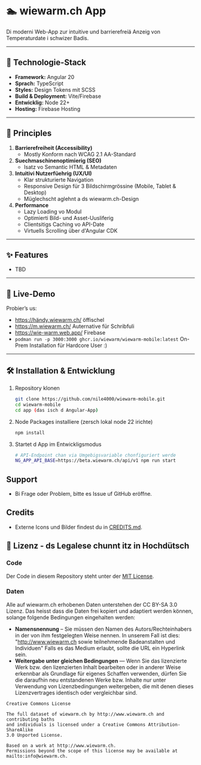 # 🏊 wiewarm.ch App

Di moderni Web-App zur intuitive und barrierefreiä Anzeig von Temperaturdate i schwizer Badis.

---

## 🔧 Technologie-Stack

- **Framework:** Angular 20
- **Sprach:** TypeScript
- **Styles:** Design Tokens mit SCSS
- **Build & Deployment:** Vite/Firebase
- **Entwicklig:** Node 22+
- **Hosting:** Firebase Hosting

---

## 🎯 Principles

1. **Barrierefreiheit (Accessibility)**
   - Mostly Konform nach WCAG 2.1 AA-Standard
2. **Suechmaschinenoptimierig (SEO)**
   - Isatz vo Semantic HTML & Metadaten
3. **Intuitivi Nutzerfüehrig (UX/UI)**
   - Klar strukturierte Navigation
   - Responsive Design für 3 Bildschirmgrössine (Mobile, Tablet & Desktop)
   - Müglechscht aglehnt a ds wiewarm.ch-Design
4. **Performance**
   - Lazy Loading vo Modul
   - Optimierti Bild- und Asset-Uusliferig
   - Clientsitigs Caching vo API-Date
   - Virtuells Scrolling über d'Angular CDK

---

## ✨ Features

- TBD

---

## 📱 Live-Demo

Probier’s us: 

 * https://händy.wiewarm.ch/ öffischel
 * https://m.wiewarm.ch/ Auternative für Schribfuli
 * https://wie-warm.web.app/ Firebase 
 * `podman run -p 3000:3000 ghcr.io/wiewarm/wiewarm-mobile:latest` On-Prem Installation für Hardcore User :) 

---

## 🛠️ Installation & Entwicklung

1. Repository klonen

   ```bash
   git clone https://github.com/nile4000/wiewarm-mobile.git
   cd wiewarm-mobile
   cd app (das isch d Angular-App)
   ```

2. Node Packages installiere (zersch lokal node 22 irichte)

   ```bash
   npm install
   ```

3. Startet d App im Entwickligsmodus

   ```bash
   # API-Endpoint chan via Umgebigsvariable chonfiguriert werde
   NG_APP_API_BASE=https://beta.wiewarm.ch/api/v1 npm run start
   ```

## Support

- Bi Frage oder Problem, bitte es Issue uf GitHub eröffne.

## Credits

- Externe Icons und Bilder findest du in [CREDITS.md](./CREDITS.md).

## 📝 Lizenz - ds Legalese chunnt itz in Hochdütsch

### Code

Der Code in diesem Repository steht unter der [MIT License](./LICENSE).

### Daten

Alle auf wiewarm.ch erhobenen Daten unterstehen der CC BY-SA 3.0 Lizenz. Das heisst dass die Daten frei kopiert und adaptiert werden können, solange folgende Bedingungen eingehalten werden:

- **Namensnennung** – Sie müssen den Namen des Autors/Rechteinhabers in der von ihm festgelegten Weise nennen. In unserem Fall ist dies:
  "http://www.wiewarm.ch sowie teilnehmende Badeanstalten und Individuen"
  Falls es das Medium erlaubt, sollte die URL ein Hyperlink sein.
- **Weitergabe unter gleichen Bedingungen** — Wenn Sie das lizenzierte Werk bzw. den lizenzierten Inhalt bearbeiten oder in anderer Weise erkennbar als Grundlage für eigenes Schaffen verwenden, dürfen Sie die daraufhin neu entstandenen Werke bzw. Inhalte nur unter Verwendung von Lizenzbedingungen weitergeben, die mit denen dieses Lizenzvertrages identisch oder vergleichbar sind.

```
Creative Commons License

The full dataset of wiewarm.ch by http://www.wiewarm.ch and contributing baths
and individuals is licensed under a Creative Commons Attribution-ShareAlike
3.0 Unported License.

Based on a work at http://www.wiewarm.ch.
Permissions beyond the scope of this license may be available at
mailto:info@wiewarm.ch.
```
